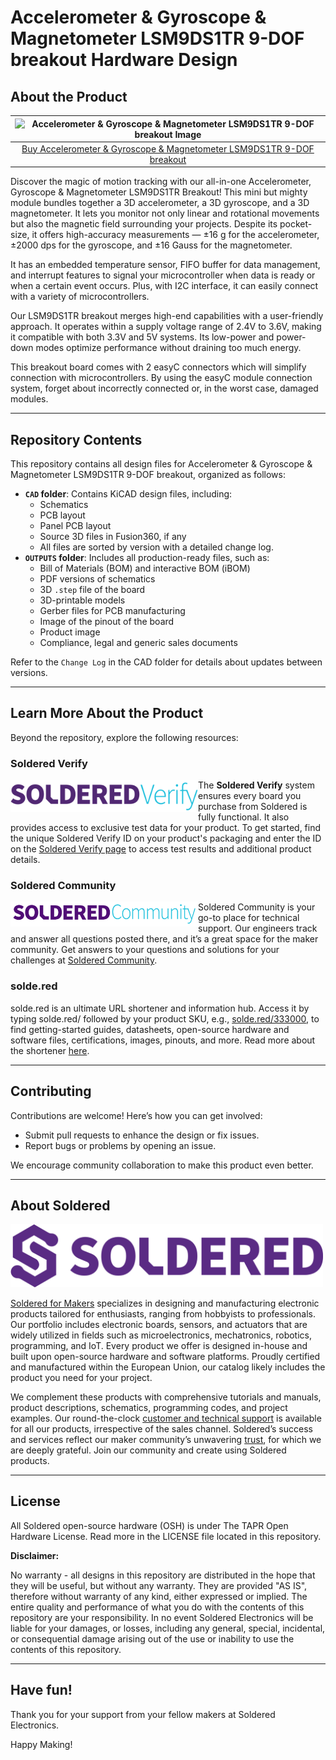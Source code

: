 # Accelerometer & Gyroscope & Magnetometer LSM9DS1TR 9-DOF breakout Hardware Design

## About the Product

| ![Accelerometer & Gyroscope & Magnetometer LSM9DS1TR 9-DOF breakout Image](https://solde.red/333069/image) |
| :----------------------------------------------------------: |
| [Buy Accelerometer & Gyroscope & Magnetometer LSM9DS1TR 9-DOF breakout](https://www.solde.red/333069) |

Discover the magic of motion tracking with our all-in-one Accelerometer, Gyroscope & Magnetometer LSM9DS1TR Breakout! This mini but mighty module bundles together a 3D accelerometer, a 3D gyroscope, and a 3D magnetometer. It lets you monitor not only linear and rotational movements but also the magnetic field surrounding your projects. Despite its pocket-size, it offers high-accuracy measurements — ±16 g for the accelerometer, ±2000 dps for the gyroscope, and ±16 Gauss for the magnetometer.

 

It has an embedded temperature sensor, FIFO buffer for data management, and interrupt features to signal your microcontroller when data is ready or when a certain event occurs. Plus, with I2C interface, it can easily connect with a variety of microcontrollers.

 

Our LSM9DS1TR breakout merges high-end capabilities with a user-friendly approach. It operates within a supply voltage range of 2.4V to 3.6V, making it compatible with both 3.3V and 5V systems. Its low-power and power-down modes optimize performance without draining too much energy.

 

This breakout board comes with 2 easyC connectors which will simplify connection with microcontrollers. By using the easyC module connection system, forget about incorrectly connected or, in the worst case, damaged modules.

---

## Repository Contents

This repository contains all design files for Accelerometer & Gyroscope & Magnetometer LSM9DS1TR 9-DOF breakout, organized as follows:

- **`CAD` folder**: Contains KiCAD design files, including:
  - Schematics
  - PCB layout
  - Panel PCB layout
  - Source 3D files in Fusion360, if any
  - All files are sorted by version with a detailed change log.
- **`OUTPUTS` folder**: Includes all production-ready files, such as:
  - Bill of Materials (BOM) and interactive BOM (iBOM)
  - PDF versions of schematics
  - 3D `.step` file of the board
  - 3D-printable models
  - Gerber files for PCB manufacturing
  - Image of the pinout of the board
  - Product image
  - Compliance, legal and generic sales documents

Refer to the `Change Log` in the CAD folder for details about updates between versions.

---

## Learn More About the Product

Beyond the repository, explore the following resources:

### Soldered Verify

<img src="https://raw.githubusercontent.com/SolderedElectronics/Soldered-Resources-Repo/6f55c41a17e9bb5a67ade86c7f5ef8254db4fe6f/images/soldered_verify_purple.svg" width="300" alt="Soldered Verify Logo" align="left">

The **Soldered Verify** system ensures every board you purchase from Soldered is fully functional. It also provides access to exclusive test data for your product. To get started, find the unique Soldered Verify ID on your product's packaging and enter the ID on the [Soldered Verify page](https://soldered.com/verify/) to access test results and additional product details.

### Soldered Community

<img src="https://github.com/SolderedElectronics/Soldered-Resources-Repo/blob/main/images/Soldered%20Community%20Logo.png?raw=true" width="300" alt="soldered-verify-logo" align="left">

Soldered Community is your go-to place for technical support. Our engineers track and answer all questions posted there, and it’s a great space for the maker community. Get answers to your questions and solutions for your challenges at [Soldered Community](https://soldered.com/community).

### solde.red

solde.red is an ultimate URL shortener and information hub. Access it by typing solde.red/ followed by your product SKU, e.g., [solde.red/333000](https://solde.red/333000), to find getting-started guides, datasheets, open-source hardware and software files, certifications, images, pinouts, and more. Read more about the shortener [here](https://solde.red/info/).

---

## Contributing

Contributions are welcome! Here’s how you can get involved:

- Submit pull requests to enhance the design or fix issues.
- Report bugs or problems by opening an issue.

We encourage community collaboration to make this product even better.

---

## About Soldered

<img src="https://github.com/SolderedElectronics/Soldered-Resources-Repo/blob/main/images/Soldered-logo-color.png?raw=true" alt="soldered-logo" width="500"/>

[Soldered for Makers](https://soldered.com) specializes in designing and manufacturing electronic products tailored for enthusiasts, ranging from hobbyists to professionals. Our portfolio includes electronic boards, sensors, and actuators that are widely utilized in fields such as microelectronics, mechatronics, robotics, programming, and IoT. Every product we offer is designed in-house and built upon open-source hardware and software platforms. Proudly certified and manufactured within the European Union, our catalog likely includes the product you need for your project.

We complement these products with comprehensive tutorials and manuals, product descriptions, schematics, programming codes, and project examples. Our round-the-clock [customer and technical support](https://soldered.com/community) is available for all our products, irrespective of the sales channel. Soldered’s success and services reflect our maker community’s unwavering [trust](https://www.trustpilot.com/review/soldered.com), for which we are deeply grateful. Join our community and create using Soldered products.

---

## License

All Soldered open-source hardware (OSH) is under The TAPR Open Hardware License. Read more in the LICENSE file located in this repository.

**Disclaimer:**

No warranty - all designs in this repository are distributed in the hope that they will be useful, but without any warranty. They are provided "AS IS", therefore without warranty of any kind, either expressed or implied. The entire quality and performance of what you do with the contents of this repository are your responsibility. In no event Soldered Electronics will be liable for your damages, or losses, including any general, special, incidental, or consequential damage arising out of the use or inability to use the contents of this repository. 

---

## Have fun!

Thank you for your support from your fellow makers at Soldered Electronics.

Happy Making!